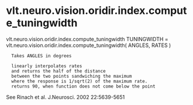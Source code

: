 # vlt.neuro.vision.oridir.index.compute_tuningwidth

  vlt.neuro.vision.oridir.index.compute_tuningwidth
      TUNINGWIDTH = vlt.neuro.vision.oridir.index.compute_tuningwidth( ANGLES, RATES )
 
      Takes ANGLES in degrees
 
      linearly interpolates rates
      and returns the half of the distance
      between the two points sandwiching the maximum
      where the response is 1/sqrt(2) of the maximum rate.
      returns 90, when function does not come below the point
 
  See Rinach et al. J.Neurosci. 2002 22:5639-5651
